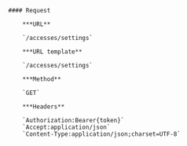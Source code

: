     #### Request

        ***URL**

        `/accesses/settings`

        ***URL template**

        `/accesses/settings`

        ***Method**

        `GET`

        ***Headers**

        `Authorization:Bearer{token}`
        `Accept:application/json`
        `Content-Type:application/json;charset=UTF-8`
